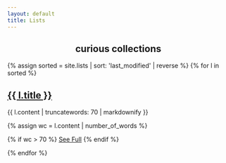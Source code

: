 ```yaml
---
layout: default
title: Lists
---
```

<h2 style="text-align: center">curious collections</h2>

{% assign sorted = site.lists | sort: 'last_modified' | reverse %}
{% for l in sorted %}

## <a href="{{ l.url }}">{{ l.title }}</a>

{{ l.content | truncatewords: 70 | markdownify }}

{% assign wc = l.content | number_of_words %}

{% if wc > 70 %}
<a href="{{ l.url }}">See Full</a>
{% endif %}

{% endfor %}
